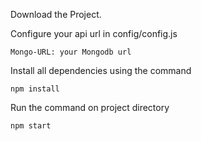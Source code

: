 Download the Project.

Configure your api url in config/config.js
```
Mongo-URL: your Mongodb url
```
Install all dependencies using the command
```
npm install
```
Run the command on project directory
```
npm start
```
